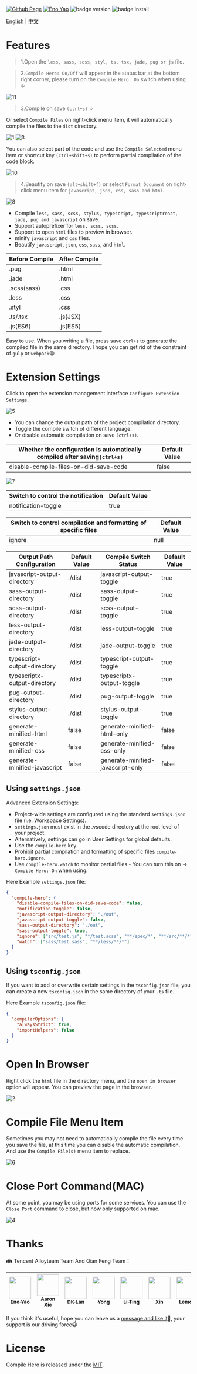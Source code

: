 <a href="https://github.com/Wscats/compile-hero"><img src="https://img.shields.io/badge/Github Page-Wscats-yellow" alt="Github Page" /></a>
<a href="https://github.com/Wscats"><img src="https://img.shields.io/badge/Author-Eno Yao-blueviolet" alt="Eno Yao" /></a>
![badge version](https://vsmarketplacebadges.dev/version-short/wscats.eno.svg?color=blue&style=flat-square)
![badge install](https://vsmarketplacebadges.dev/installs-short/wscats.eno.svg?color=brightgreen&style=flat-square)

[English](https://github.com/Wscats/compile-hero/blob/master/README.md) | [中文](https://gitee.com/wscats/compile-hero/blob/master/README.CN.md)

# Features

<!-- Easily work with `less, sass, scss, stylus, typescript, jade, pug and jsx` files in Visual Studio Code. -->

> 1.Open the `less, sass, scss, styl, ts, tsx, jade, pug or js` file.

> 2.`Compile Hero: On/Off` will appear in the status bar at the bottom right corner, please turn on the `Compile Hero: On` switch when using ↓

<!-- ![9](https://user-images.githubusercontent.com/17243165/100497845-f3341980-3198-11eb-83bc-c551e17b0b84.png) -->

![11](https://user-images.githubusercontent.com/17243165/103136646-1cdf5280-46fd-11eb-94a3-f78534835427.png)

> 3.Compile on save `(ctrl+s)` ↓

Or select `Compile Files` on right-click menu item, it will automatically compile the files to the `dist` directory.

<!-- for `less, sass, scss, stylus, typescript, jade, pug and jsx` files without using a build task. -->

![1](https://user-images.githubusercontent.com/17243165/100497832-e1eb0d00-3198-11eb-967e-78d6736e5b6e.gif)
![3](https://user-images.githubusercontent.com/17243165/100497822-d7307800-3198-11eb-9a06-7b96c0862767.gif)

You can also select part of the code and use the `Compile Selected` menu item or shortcut key `(ctrl+shift+s)` to perform partial compilation of the code block.

![10](https://user-images.githubusercontent.com/17243165/100497811-c253e480-3198-11eb-894d-e0b28d84905a.gif)

> 4.Beautify on save `(alt+shift+f)` or select `Format Document` on right-click menu item for `javascript, json, css, sass and html`.

![8](https://user-images.githubusercontent.com/17243165/100497793-ae0fe780-3198-11eb-8b69-9c621a0cc9c6.gif)

- Compile `less, sass, scss, stylus, typescript, typescriptreact, jade, pug and javascript` on save.
- Support autoprefixer for `less, scss, scss`.
- Support to open `html` files to preview in browser.
- minify `javascript` and `css` files.
- Beautify `javascript`, `json`, `css`, `sass`, and `html`.

| Before Compile | After Compile |
| -------------- | ------------- |
| .pug           | .html         |
| .jade          | .html         |
| .scss(sass)    | .css          |
| .less          | .css          |
| .styl          | .css          |
| .ts/.tsx       | .js(JSX)      |
| .js(ES6)       | .js(ES5)      |

Easy to use. When you writing a file, press save `ctrl+s` to generate the compiled file in the same directory. I hope you can get rid of the constraint of `gulp` or `webpack`😁

# Extension Settings

Click to open the extension management interface `Configure Extension Settings`.

![5](https://user-images.githubusercontent.com/17243165/100497777-92a4dc80-3198-11eb-86cf-e2dda4b4967f.gif)

- You can change the output path of the project compilation directory.
- Toggle the compile switch of different language.
- Or disable automatic compilation on save `(ctrl+s)`.

| Whether the configuration is automatically compiled after saving`(ctrl+s)` | Default Value |
| -------------------------------------------------------------------------- | ------------- |
| disable-compile-files-on-did-save-code                                     | false         |

![7](https://user-images.githubusercontent.com/17243165/100497765-81f46680-3198-11eb-9597-bbcdc1e7726e.gif)

| Switch to control the notification | Default Value |
| ---------------------------------- | ------------- |
| notification-toggle                | true          |

| Switch to control compilation and formatting of specific files | Default Value |
| -------------------------------------------------------------- | ------------- |
| ignore                                                         | null          |

| Output Path Configuration    | Default Value | Compile Switch Status             | Default Value |
| ---------------------------- | ------------- | --------------------------------- | ------------- |
| javascript-output-directory  | ./dist        | javascript-output-toggle          | true          |
| sass-output-directory        | ./dist        | sass-output-toggle                | true          |
| scss-output-directory        | ./dist        | scss-output-toggle                | true          |
| less-output-directory        | ./dist        | less-output-toggle                | true          |
| jade-output-directory        | ./dist        | jade-output-toggle                | true          |
| typescript-output-directory  | ./dist        | typescript-output-toggle          | true          |
| typescriptx-output-directory | ./dist        | typescriptx-output-toggle         | true          |
| pug-output-directory         | ./dist        | pug-output-toggle                 | true          |
| stylus-output-directory      | ./dist        | stylus-output-toggle              | true          |
| generate-minified-html       | false         | generate-minified-html-only       | false         |
| generate-minified-css        | false         | generate-minified-css-only        | false         |
| generate-minified-javascript | false         | generate-minified-javascript-only | false         |

## Using `settings.json`

Advanced Extension Settings:

- Project-wide settings are configured using the standard `settings.json` file (i.e. Workspace Settings).
- `settings.json` must exist in the .vscode directory at the root level of your project.
- Alternatively, settings can go in User Settings for global defaults.
- Use the `compile-hero` key.
- Prohibit partial compilation and formatting of specific files `compile-hero.ignore`.
- Use `compile-hero.watch` to monitor partial files - You can turn this on -> `Compile Hero: On` when using.

Here Example `settings.json` file:

```json
{
  "compile-hero": {
    "disable-compile-files-on-did-save-code": false,
    "notification-toggle": false,
    "javascript-output-directory": "./out",
    "javascript-output-toggle": false,
    "sass-output-directory": "./out",
    "sass-output-toggle": true,
    "ignore": ["src/test.js", "*/test.scss", "**/spec/*", "**/src/**/*"],
    "watch": ["sass/test.sass", "**/less/**/*"]
  }
}
```

## Using `tsconfig.json`

If you want to add or overwrite certain settings in the `tsconfig.json` file, you can create a new `tsconfig.json` in the same directory of your `.ts` file.

Here Example `tsconfig.json` file:

```json
{
  "compilerOptions": {
    "alwaysStrict": true,
    "importHelpers": false
  }
}
```

# Open In Browser

Right click the `html` file in the directory menu, and the `open in browser` option will appear. You can preview the page in the browser.

![2](https://user-images.githubusercontent.com/17243165/100497736-596c6c80-3198-11eb-8bac-3006d381b7a2.gif)

# Compile File Menu Item

Sometimes you may not need to automatically compile the file every time you save the file, at this time you can disable the automatic compilation. And use the `Compile File(s)` menu item to replace.

![6](https://user-images.githubusercontent.com/17243165/100497686-1611fe00-3198-11eb-9b9c-9142901ac2dc.gif)

# Close Port Command(MAC)

At some point, you may be using ports for some services. You can use the `Close Port` command to close, but now only supported on mac.

![4](https://user-images.githubusercontent.com/17243165/100497713-422d7f00-3198-11eb-8e63-53573a71e62b.gif)

# Thanks

<!-- <details><summary><b>Tencent Alloyteam Team && Qian Feng Team</b></summary> -->

👪 Tencent Alloyteam Team And Qian Feng Team：

| [<img src="https://avatars1.githubusercontent.com/u/17243165?s=460&v=4" width="60px;"/><br /><sub>Eno Yao</sub>](https://github.com/Wscats) | [<img src="https://avatars2.githubusercontent.com/u/5805270?s=460&v=4" width="60px;"/><br /><sub>Aaron Xie</sub>](https://github.com/aaron-xie) | [<img src="https://avatars3.githubusercontent.com/u/12515367?s=460&v=4" width="60px;"/><br /><sub>DK Lan</sub>](https://github.com/dk-lan) | [<img src="https://avatars1.githubusercontent.com/u/30917929?s=460&v=4" width="60px;"/><br /><sub>Yong</sub>](https://github.com/flowerField) | [<img src="https://avatars3.githubusercontent.com/u/33544236?s=460&v=4" width="60px;"/><br /><sub>Li Ting</sub>](https://github.com/Liting1) | <img src="https://avatars2.githubusercontent.com/u/50255537?s=400&u=cfd51a5f46862d14e92e032a5b7ec073b67a904b&v=4" width="60px;"/><br /><sub>Xin</sub> | [<img src="https://avatars0.githubusercontent.com/u/39754159?s=400&v=4" width="60px;"/><br /><sub>Lemon</sub>](https://github.com/lemonyyye) | [<img src="https://avatars3.githubusercontent.com/u/31915459?s=400&u=11ea9bc9baa62784208a29dddcd0a77789e9620f&v=4" width="60px;"/><br /><sub>Jing</sub>](https://github.com/vickySC) | [<img src="https://avatars2.githubusercontent.com/u/24653988?s=400&u=76227871dea8d4b57162093fde63b7d52910145d&v=4" width="60px;"/><br /><sub>Lin</sub>](https://github.com/shirley3790) | [<img src="https://avatars2.githubusercontent.com/u/23230108?s=460&v=4" width="60px;"/><br /><sub>Tian Fly</sub>](https://github.com/tiantengfly) |
| - | - | - | - | - | - | - | - | - | - |

<!-- If you enjoy front end, you should have it! Xie, Yao, Yong, Ting, Jing, Lin, Tian, Xin, Xia, DK and Lemon, thanks to my team for their efforts ~ Waiting for you in our heart！ -->

<!-- </details> -->

If you think it's useful, hope you can leave us a [message and like it](https://marketplace.visualstudio.com/items?itemName=Wscats.eno&ssr=false#review-details)💝, your support is our driving force😀

<!-- # Inspired By -->

<!-- I will translate some previous articles one after another in the future, you can read it if you are interested: -->

<!-- <details><summary><b>I will translate some previous articles one after another in the future, you can read it if you are interested.</b></summary>

- [How do I use the simplest front end technology to reveal the principles behind those gray industries](https://github.com/Wscats/articles/issues/91)
- [How do I use front-end technology to get the VIP of XXOO website](https://github.com/Wscats/articles/issues/62)
- [How do I realize the WeChat mini game jump one jump plugin](https://github.com/Wscats/wechat-jump-game)
- ...
</details> -->

# License

Compile Hero is released under the [MIT](http://opensource.org/licenses/MIT).

<!-- ![badge rate](https://vsmarketplacebadge.apphb.com/rating-short/wscats.eno.svg?color=red&style=flat-square) -->
<!-- ![badge download](https://vsmarketplacebadge.apphb.com/downloads-short/wscats.eno.svg?color=orange&style=flat-square) -->
<!-- <a href="https://marketplace.visualstudio.com/items?itemName=Wscats.eno"><img src="https://img.shields.io/badge/Macketplace-v2.00-brightgreen" alt="Macketplace" /></a> -->
<!-- <a href="https://marketplace.visualstudio.com/items?itemName=Wscats.eno"><img src="https://img.shields.io/badge/Download-3M+-orange" alt="Download" /></a> -->
